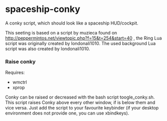 spaceship-conky
==============

A conky script, which should look like a spaceship HUD/cockpit.

This seeting is based on a script by muzieca found on http://peppermintos.net/viewtopic.php?f=15&t=254&start=40 , the Ring Lua script was originally created by londonali1010.
The used background Lua script was also created by londonali1010.

### Raise conky
Requires:
* wmctrl
* xprop

Conky can be raised or decreased with the bash script toogle_conky.sh. This script raises Conky above every other window, if is below them and vice versa.
Just add the script to your favourite keybinder (if your desktop environment does not provide one, you can use xbindkeys).
